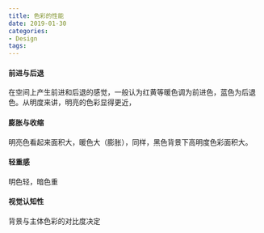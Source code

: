 ```yaml
---
title: 色彩的性能
date: 2019-01-30
categories:
- Design
tags:
---
```

#### 前进与后退
在空间上产生前进和后退的感觉，一般认为红黄等暖色调为前进色，蓝色为后退色。从明度来讲，明亮的色彩显得更近，
#### 膨胀与收缩
明亮色看起来面积大，暖色大（膨胀），同样，黑色背景下高明度色彩面积大。
#### 轻重感
明色轻，暗色重
#### 视觉认知性
背景与主体色彩的对比度决定
